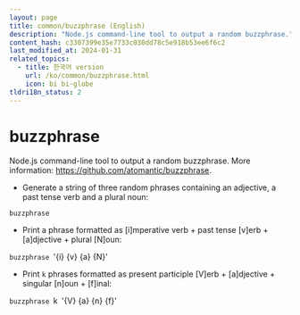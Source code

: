 ```yaml
---
layout: page
title: common/buzzphrase (English)
description: "Node.js command-line tool to output a random buzzphrase."
content_hash: c3307399e35e7733c030dd78c5e918b53ee6f6c2
last_modified_at: 2024-01-31
related_topics:
  - title: 한국어 version
    url: /ko/common/buzzphrase.html
    icon: bi bi-globe
tldri18n_status: 2
---
```

# buzzphrase

Node.js command-line tool to output a random buzzphrase.
More information: <https://github.com/atomantic/buzzphrase>.

- Generate a string of three random phrases containing an adjective, a past tense verb and a plural noun:

`buzzphrase`

- Print a phrase formatted as [i]mperative verb + past tense [v]erb + [a]djective + plural [N]oun:

`buzzphrase `<span class="tldr-var badge badge-pill bg-dark-lm bg-white-dm text-white-lm text-dark-dm font-weight-bold">'{i} {v} {a} {N}'</span>

- Print `k` phrases formatted as present participle [V]erb + [a]djective + singular [n]oun + [f]inal:

`buzzphrase `<span class="tldr-var badge badge-pill bg-dark-lm bg-white-dm text-white-lm text-dark-dm font-weight-bold">k</span>` `<span class="tldr-var badge badge-pill bg-dark-lm bg-white-dm text-white-lm text-dark-dm font-weight-bold">'{V} {a} {n} {f}'</span>
